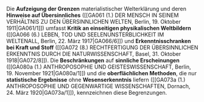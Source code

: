 
Die **Aufzeigung der Grenzen** materialistischer Welterklärung und deren **Hinweise auf Übersinnliches** ([[GA061 (1.) DER MENSCH IN SEINEM VERHÄLTNIS ZU DEN ÜBERSINNLICHEN WELTEN, Berlin, 19. Oktober 1911|GA061/1]]) umfasst **Kritik an einseitigen physikalischen Weltbildern** ([[GA066 (6.) LEBEN, TOD UND SEELENUNSTERBLICHKEIT IM WELTENALL, Berlin, 22. März 1917|GA066/6]]) und **Erkenntnisschranken bei Kraft und Stoff** ([[GA072 (8.) RECHTFERTIGUNG DER ÜBERSINNLICHEN ERKENNTNIS DURCH DIE NATURWISSENSCHAFT, Basel, 31. Oktober 1918|GA072/8]]). Die **Beschränkungen** auf **sinnliche Erscheinungen** ([[GA080a (1.) ANTHROPOSOPHIE UND GEISTESWISSENSCHAFT, Berlin, 19. November 1921|GA080a/1]]) und die **oberflächlichen Methoden**, die nur **statistische Ergebnisse** ohne **Wesenserkenntnis** liefern ([[GA073a (1.) ANTHROPOSOPHIE UND GEGENWARTIGE WISSENSCHAFTEN, Dornach, 24. März 1920|GA073a/1]]), kennzeichnen diese Begrenzungen.
